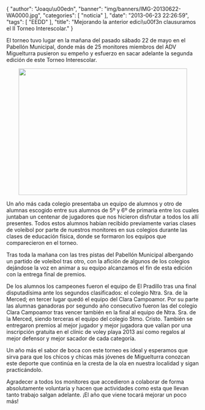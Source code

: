 {
  "author": "Joaqu\u00edn", 
  "banner": "img/banners/IMG-20130622-WA0000.jpg", 
  "categories": [
    "noticia"
  ], 
  "date": "2013-06-23 22:26:59", 
  "tags": [
    "EEDD"
  ], 
  "title": "Mejorando la anterior edici\u00f3n clausuramos el II Torneo Interescolar."
}

El torneo tuvo lugar en la mañana del pasado sábado 22 de mayo en el Pabellón Municipal, donde más de 25 monitores miembros del ADV Miguelturra pusieron su empeño y esfuerzo en sacar adelante la segunda edición de este Torneo Interescolar.

<center>
<img src="http://www.advmiguelturra.org/drupal/sites/default/files/IMG-20130622-WA0000.jpg" height="330" width="440"/> </center>

Un año más cada colegio presentaba un equipo de alumnos y otro de alumnas escogido entre sus alumnos de 5º y 6º de primaria entre los cuales juntaban un centenar de jugadores que nos hicieron disfrutar a todos los allí presentes. Todos estos alumnos habían recibido previamente varias clases de voleibol por parte de nuestros monitores en sus colegios durante las clases de educación física, donde se formaron los equipos que comparecieron en el torneo.

Tras toda la mañana con las tres pistas del Pabellón Municipal albergando un partido de voleibol tras otro, con la afición de algunos de los colegios dejándose la voz en animar a su equipo alcanzamos el fin de esta edición con la entrega final de premios.

De los alumnos los campeones fueron el equipo de El Pradillo tras una final disputadísima ante los segundos clasificados: el colegio Ntra. Sra. de la Merced; en tercer lugar quedó el equipo del Clara Campoamor. Por su parte las alumnas ganadoras por segundo año consecutivo fueron las del colegio Clara Campoamor tras vencer también en la final al equipo de Ntra. Sra. de la Merced, siendo terceras el equipo del colegio Stmo. Cristo. También se entregaron premios al mejor jugador y mejor jugadora que valían por una inscripción gratuita en el clínic de voley playa 2013 así como regalos al mejor defensor y mejor sacador de cada categoría.

Un año más el sabor de boca con este torneo es ideal y esperamos que sirva para que los chicos y chicas más jóvenes de Miguelturra conozcan este deporte que continúa en la cresta de la ola en nuestra localidad y sigan practicándolo.

Agradecer a todos los monitores que accedieron a colaborar de forma absolutamente voluntaria y hacen que actividades como esta que llevan tanto trabajo salgan adelante. ¡El año que viene tocará mejorar un poco más!

